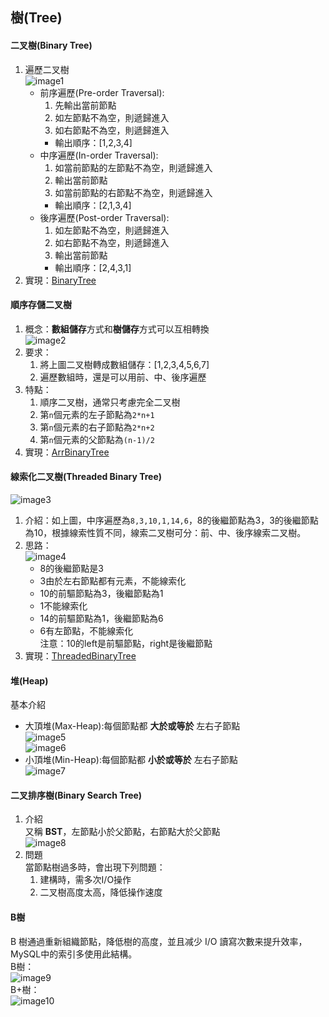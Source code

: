 ## 樹(Tree)  
#### 二叉樹(Binary Tree)  
1. 遍歷二叉樹  
![image1](image/tree1.png)  
    * 前序遍歷(Pre-order Traversal):  
        1. 先輸出當前節點  
        2. 如左節點不為空，則遞歸進入  
        3. 如右節點不為空，則遞歸進入  
        *  輸出順序：[1,2,3,4]  
    * 中序遍歷(In-order Traversal):  
        1. 如當前節點的左節點不為空，則遞歸進入  
        2. 輸出當前節點
        3. 如當前節點的右節點不為空，則遞歸進入  
        *  輸出順序：[2,1,3,4]  
    * 後序遍歷(Post-order Traversal):  
        1. 如左節點不為空，則遞歸進入
        2. 如右節點不為空，則遞歸進入  
        3. 輸出當前節點  
        *  輸出順序：[2,4,3,1]  
2. 實現：[BinaryTree](BinaryTree.java)  
#### 順序存儲二叉樹  
1. 概念：**數組儲存**方式和**樹儲存**方式可以互相轉換  
![image2](image/tree2.png)  
2. 要求：  
    1. 將上圖二叉樹轉成數組儲存：[1,2,3,4,5,6,7]  
    2. 遍歷數組時，還是可以用前、中、後序遍歷  
3. 特點：  
    1. 順序二叉樹，通常只考慮完全二叉樹  
    2. 第`n`個元素的左子節點為`2*n+1`  
    3. 第`n`個元素的右子節點為`2*n+2`  
    4. 第`n`個元素的父節點為`(n-1)/2`  
4. 實現：[ArrBinaryTree](ArrBinaryTree.java)  
#### 線索化二叉樹(Threaded Binary Tree)  
![image3](image/tree3.png)
1. 介紹：如上圖，中序遍歷為`8,3,10,1,14,6`，8的後繼節點為3，3的後繼節點為10，根據線索性質不同，線索二叉樹可分：前、中、後序線索二叉樹。  
2. 思路：  
![image4](image/tree4.png)  
    * 8的後繼節點是3  
    * 3由於左右節點都有元素，不能線索化  
    * 10的前驅節點為3，後繼節點為1  
    * 1不能線索化  
    * 14的前驅節點為1，後繼節點為6  
    * 6有左節點，不能線索化  
注意：10的left是前驅節點，right是後繼節點  
3. 實現：[ThreadedBinaryTree](ThreadedBinaryTree.java)  
#### 堆(Heap)  
基本介紹  
* 大頂堆(Max-Heap):每個節點都 **大於或等於** 左右子節點  
![image5](image/tree5.png)  
![image6](image/tree6.png)
* 小頂堆(Min-Heap):每個節點都 **小於或等於** 左右子節點  
![image7](image/tree7.png)  
#### 二叉排序樹(Binary Search Tree)  
1. 介紹  
又稱 **BST**，左節點小於父節點，右節點大於父節點  
![image8](image/tree8.png)  
2. 問題  
當節點樹過多時，會出現下列問題：  
    1. 建構時，需多次I/O操作  
    2. 二叉樹高度太高，降低操作速度  
#### B樹  
B 樹通過重新組織節點，降低樹的高度，並且减少 I/O 讀寫次數来提升效率，MySQL中的索引多使用此結構。  
B樹：  
![image9](image/tree9.png)  
B+樹：  
![image10](image/tree10.png)

    
    


        